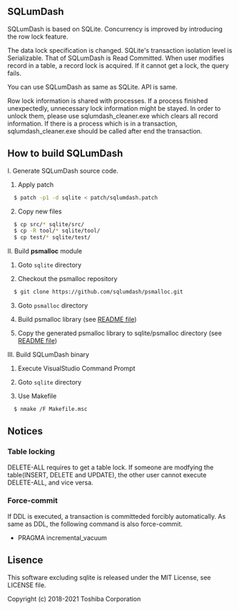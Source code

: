 ## SQLumDash

SQLumDash is based on SQLite. Concurrency is improved by introducing the row lock feature. 

The data lock specification is changed. SQLite's transaction isolation level is Serializable. That of SQLumDash is Read Committed. When user modifies record in a table, a record lock is acquired. If it cannot get a lock, the query fails.

You can use SQLumDash as same as SQLite. API is same.

Row lock information is shared with processes. If a process finished unexpectedly, unnecessary lock information might be stayed. In order to unlock them, please use sqlumdash_cleaner.exe which clears all record information. If there is a process which is in a transaction, sqlumdash_cleaner.exe should be called after end the transaction.


## How to build SQLumDash

I. Generate SQLumDash source code.

1. Apply patch
```sh
  $ patch -p1 -d sqlite < patch/sqlumdash.patch
```

2. Copy new files
```sh
  $ cp src/* sqlite/src/
  $ cp -R tool/* sqlite/tool/
  $ cp test/* sqlite/test/
```

II. Build **psmalloc** module

1. Goto `sqlite` directory

2. Checkout the psmalloc repository
```sh
  $ git clone https://github.com/sqlumdash/psmalloc.git
```
3. Goto `psmalloc` directory

4. Build psmalloc library (see [README file](https://github.com/sqlumdash/psmalloc#how-to-build-psmalloc))

5. Copy the generated psmalloc library to sqlite/psmalloc directory (see [README file](https://github.com/sqlumdash/psmalloc#how-to-build-psmalloc))

III. Build SQLumDash binary

1. Execute VisualStudio Command Prompt

2. Goto `sqlite` directory

3. Use Makefile
```sh
  $ nmake /F Makefile.msc
```

## Notices
### Table locking
DELETE-ALL requires to get a table lock. If someone are modfying the table(INSERT, DELETE and UPDATE), the other user cannot execute DELETE-ALL, and vice versa.

### Force-commit
If DDL is executed, a transaction is committeded forcibly automatically.
As same as DDL, the following command is also force-commit.
- PRAGMA incremental_vacuum

## Lisence
This software excluding sqlite is released under the MIT License, see LICENSE file.


Copyright (c) 2018-2021 Toshiba Corporation
